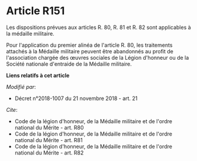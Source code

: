 # Article R151

Les dispositions prévues aux articles R. 80, R. 81 et R. 82 sont applicables à la médaille militaire.

Pour l'application du premier alinéa de l'article R. 80, les traitements attachés à la Médaille militaire peuvent être
abandonnés au profit de l'association chargée des œuvres sociales de la Légion d'honneur ou de la Société nationale
d'entraide de la Médaille militaire.

**Liens relatifs à cet article**

_Modifié par_:

  - Décret n°2018-1007 du 21 novembre 2018 - art. 21

_Cite_:

  - Code de la légion d'honneur, de la Médaille militaire et de l'ordre national du Mérite - art. R80
  - Code de la légion d'honneur, de la Médaille militaire et de l'ordre national du Mérite - art. R81
  - Code de la légion d'honneur, de la Médaille militaire et de l'ordre national du Mérite - art. R82
